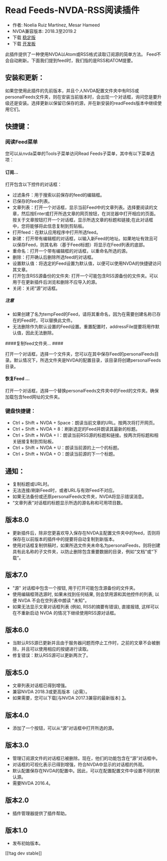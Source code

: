# Read Feeds-NVDA-RSS阅读插件 #

* 作者: Noelia Ruiz Martínez, Mesar Hameed
* NVDA兼容版本: 2018.3至2019.2
* 下载 [稳定版][1]
* 下载 [开发板][2]

此插件提供了一种使用NVDA以Atom或RSS格式读取订阅源的简单方法。 Feed不会自动刷新。下面我们提到feed时，我们指的是RSS和ATOM提要。

## 安装和更新： ##

如果您使用此插件的先前版本，并且个人NVDA配置文件夹中有RSS或personalFeeds文件夹，则在安装当前版本时，会出现一个对话框，询问您是要升级还是安装。选择更新以保留已保存的源，并在新安装的readFeeds版本中继续使用它们。

## 快捷键： ##

### 阅读Feed菜单 ###

您可以从nvda菜单的Tools子菜单访问Read Feeds子菜单，其中有以下菜单选项：

#### 订阅... ####

打开包含以下控件的对话框：

* 过滤条件：用于搜索以前保存的feed的编辑框。
* 已保存的feed列表。
* 文章列表：打开一个对话框，显示当前Feed中的文章列表。选择要阅读的文章，然后按Enter或打开所选文章的网页按钮，在浏览器中打开相应的页面。按关于文章按钮打开一个对话框，显示所选文章的标题和链接;在此对话框中，您将能够将此信息复制到剪贴板。
* 打开feed：在默认应用程序中打开所选feed。
* 新建：打开带有编辑框的对话框，以输入新Feed的地址。如果地址有效且可以保存Feed，则其名称（基于Feed标题）将显示在Feed列表的底部。
* 重命名：打开一个带有编辑框的对话框，以重命名所选的源。
* 删除：打开确认后删除所选feed的对话框。
* 设置默认值：将选定的Feed设置为默认值，以便可以使用NVDA的快捷键访问其文章。
* 打开包含RSS源备份的文件夹: 打开一个可能包含RSS源备份的文件夹。可以用于在更新插件后浏览和删除不应导入的源。
* 关闭：关闭“源”对话框。

##### 注意 #####

* 如果创建了名为tempFeed的Feed，请将其重命名，因为在需要创建名称已存在的Feed时，可以替换此文件。
* 无法删除作为默认设置的Feed设置。重置配置时，addressFile提要将用作默认值，因此无法删除。

####复制feed文件夹... ####

打开一个对话框，选择一个文件夹，您可以在其中保存Feed的personalFeeds目录。默认情况下，所选文件夹是NVDA的配置目录，该目录将创建personalFeeds目录。

#### 恢复Feed ... ####

打开一个对话框，选择一个替换personalFeeds文件夹中的Feed的文件夹。确保加载包含feed网址的文件夹。

### 键盘快捷键： ###

* Ctrl + Shift + NVDA + Space：朗读当前文章的URL。按两次将打开网页。
* Ctrl + Shift + NVDA + 8：刷新选定的Feed并朗读其最新的标题。
* Ctrl + Shift + NVDA + I：朗读当前RSS源的标题和链接。按两次将标题和相关链接复制到剪贴板。
* Ctrl + Shift + NVDA + U：朗读当前源的上一个的标题。
* Ctrl + Shift + NVDA + O：朗读当前源的下一个标题。

## 通知： ##

* 复制标题或URL时。
* 无法连接/刷新Feed时，或者URL与有效Feed不对应。
* 如果无法备份或还原personalFeeds文件夹，NVDA将显示错误消息。
* “文章列表”对话框的标题显示所选的源名称和可用项目数。

## 版本8.0 ##

* 更新插件后，除非您更喜欢导入保存在NVDA主配置文件夹中的feed，否则将保存在以前版本的插件中的提要将自动复制到新版本。
* 使用对话框复制供稿时，如果所选文件夹未命名为personalFeeds，则将创建具有此名称的子文件夹，以防止删除包含重要数据的目录，例如“文档”或“下载”。

## 版本7.0 ##

* "源" 对话框中包含一个按钮, 用于打开可能包含源备份的文件夹。
* 使用编辑框筛选源时, 如果未找到任何结果, 则会禁用源和其他控件的列表, 以便 NVDA 不会在空列表中朗读 "未知"。
* 如果无法显示文章对话框列表 (例如, RSS的摘要有错误), 直接报错, 这样可以在不重新启动 NVDA 的情况下继续使用RSS源对话框。

## 版本6.0 ##

* 当默认RSS源已更新并且由于服务器问题而停止工作时，之前的文章不会被删除，并且可以使用相应的按键进行读取。
* 修复错误：默认RSS源可以更新两次了。

## 版本5.0 ##

* 文章列表对话框已得到增强。
* 兼容NVDA 2018.3或更高版本（必需）。
* 如果需要，您可以下载[与NVDA 2017.3兼容的最新版本] [3]。

## 版本4.0 ##

* 添加了一个按钮，可以从“源”对话框中打开所选的源。

## 版本3.0 ##

* 管理订阅源文件的对话框已被删除。现在，他们的功能包含在“源”对话框中。
* 对话框的可视化表示已得到增强，符合NVDA中显示的对话框的外观。
* 默认配置保存在NVDA的配置中。因此，可以在配置配置文件中设置不同的默认源。
* 需要NVDA 2016.4。


## 版本2.0 ##

* 插件管理器提供了插件帮助。

## 版本1.0 ##

* 发布初始版本。

[[!tag dev stable]]

[1]: https://addons.nvda-project.org/files/get.php?file=rf

[2]: https://addons.nvda-project.org/files/get.php?file=rf-dev

[3]: https://addons.nvda-project.org/files/get.php?file=rf-o
